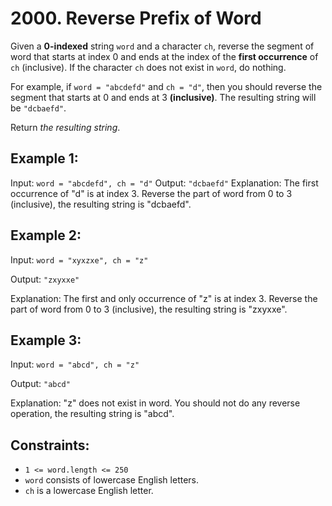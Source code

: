 # 2000. Reverse Prefix of Word
Given a **0-indexed** string `word` and a character `ch`, reverse the segment of word that starts at index 0 and ends at the index of the **first occurrence** of `ch`
(inclusive). If the character `ch` does not exist in `word`, do nothing.

For example, if `word = "abcdefd"` and `ch = "d"`, then you should reverse the segment that starts at 0 and ends at 3 **(inclusive)**. 
The resulting string will be `"dcbaefd"`.

Return _the resulting string_.

## Example 1:
Input: `word = "abcdefd", ch = "d"`
Output: `"dcbaefd"`
Explanation: The first occurrence of "d" is at index 3. 
Reverse the part of word from 0 to 3 (inclusive), the resulting string is "dcbaefd".
## Example 2:

Input: `word = "xyxzxe", ch = "z"`

Output: `"zxyxxe"`

Explanation: The first and only occurrence of "z" is at index 3.
Reverse the part of word from 0 to 3 (inclusive), the resulting string is "zxyxxe".
## Example 3:

Input: `word = "abcd", ch = "z"`

Output: `"abcd"`

Explanation: "z" does not exist in word.
You should not do any reverse operation, the resulting string is "abcd".
## Constraints:
- `1 <= word.length <= 250`
- `word` consists of lowercase English letters.
- `ch` is a lowercase English letter.
